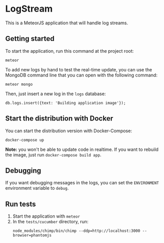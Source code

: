 # LogStream

This is a MeteorJS application that will handle log streams.

## Getting started

To start the application, run this command at the project root:
```
meteor
```

To add new logs by hand to test the real-time update, you can use the MongoDB command line that you can open with the
following command:
```
meteor mongo
```

Then, just insert a new log in the `logs` database:
```
db.logs.insert({text: 'Building application image'});
```

## Start the distribution with Docker

You can start the distribution version with Docker-Compose:
```
docker-compose up
```

**Note:** you won't be able to update code in realtime. If you want to rebuild the image, just run `docker-compose build app`.

## Debugging

If you want debugging messages in the logs, you can set the `ENVIRONMENT` environment variable to `debug`.

## Run tests

1. Start the application with `meteor`
2. In the `tests/cucumber` directory, run:
   ```
   node_modules/chimp/bin/chimp --ddp=http://localhost:3000 --browser=phantomjs
   ```
